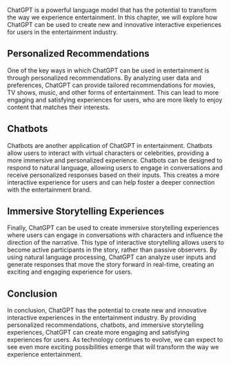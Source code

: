 
ChatGPT is a powerful language model that has the potential to transform the way we experience entertainment. In this chapter, we will explore how ChatGPT can be used to create new and innovative interactive experiences for users in the entertainment industry.

Personalized Recommendations
----------------------------

One of the key ways in which ChatGPT can be used in entertainment is through personalized recommendations. By analyzing user data and preferences, ChatGPT can provide tailored recommendations for movies, TV shows, music, and other forms of entertainment. This can lead to more engaging and satisfying experiences for users, who are more likely to enjoy content that matches their interests.

Chatbots
--------

Chatbots are another application of ChatGPT in entertainment. Chatbots allow users to interact with virtual characters or celebrities, providing a more immersive and personalized experience. Chatbots can be designed to respond to natural language, allowing users to engage in conversations and receive personalized responses based on their inputs. This creates a more interactive experience for users and can help foster a deeper connection with the entertainment brand.

Immersive Storytelling Experiences
----------------------------------

Finally, ChatGPT can be used to create immersive storytelling experiences where users can engage in conversations with characters and influence the direction of the narrative. This type of interactive storytelling allows users to become active participants in the story, rather than passive observers. By using natural language processing, ChatGPT can analyze user inputs and generate responses that move the story forward in real-time, creating an exciting and engaging experience for users.

Conclusion
----------

In conclusion, ChatGPT has the potential to create new and innovative interactive experiences in the entertainment industry. By providing personalized recommendations, chatbots, and immersive storytelling experiences, ChatGPT can create more engaging and satisfying experiences for users. As technology continues to evolve, we can expect to see even more exciting possibilities emerge that will transform the way we experience entertainment.
